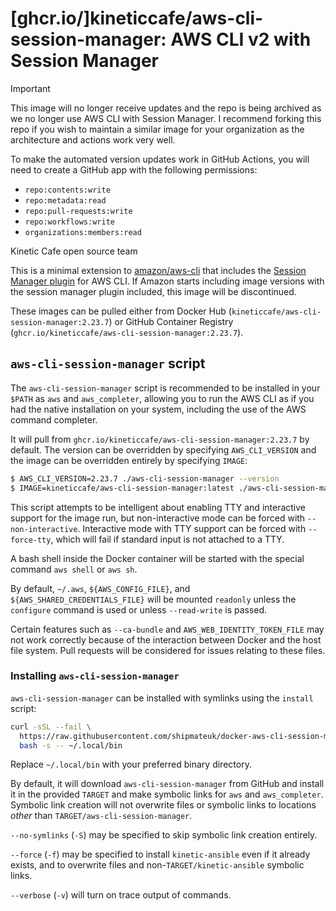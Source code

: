 # [ghcr.io/]kineticcafe/aws-cli-session-manager: AWS CLI v2 with Session Manager

> [!IMPORTANT]
>
> This image will no longer receive updates and the repo is being archived as we
> no longer use AWS CLI with Session Manager. I recommend forking this repo if
> you wish to maintain a similar image for your organization as the architecture
> and actions work very well.
>
> To make the automated version updates work in GitHub Actions, you will need to
> create a GitHub app with the following permissions:
>
> - `repo:contents:write`
> - `repo:metadata:read`
> - `repo:pull-requests:write`
> - `repo:workflows:write`
> - `organizations:members:read`
>
> Kinetic Cafe open source team

This is a minimal extension to [amazon/aws-cli][amazon/aws-cli] that includes
the [Session Manager plugin][Session Manager plugin] for AWS CLI. If Amazon
starts including image versions with the session manager plugin included, this
image will be discontinued.

These images can be pulled either from Docker Hub
(`kineticcafe/aws-cli-session-manager:2.23.7`) or GitHub Container Registry
(`ghcr.io/kineticcafe/aws-cli-session-manager:2.23.7`).

## `aws-cli-session-manager` script

The `aws-cli-session-manager` script is recommended to be installed in your
`$PATH` as `aws` and `aws_completer`, allowing you to run the AWS CLI as if you
had the native installation on your system, including the use of the AWS command
completer.

It will pull from `ghcr.io/kineticcafe/aws-cli-session-manager:2.23.7` by
default. The version can be overridden by specifying `AWS_CLI_VERSION` and the
image can be overridden entirely by specifying `IMAGE`:

```sh
$ AWS_CLI_VERSION=2.23.7 ./aws-cli-session-manager --version
$ IMAGE=kineticcafe/aws-cli-session-manager:latest ./aws-cli-session-manager --version
```

This script attempts to be intelligent about enabling TTY and interactive
support for the image run, but non-interactive mode can be forced with
`--non-interactive`. Interactive mode with TTY support can be forced with
`--force-tty`, which will fail if standard input is not attached to a TTY.

A bash shell inside the Docker container will be started with the special
command `aws shell` or `aws sh`.

By default, `~/.aws`, `${AWS_CONFIG_FILE}`, and `${AWS_SHARED_CREDENTIALS_FILE}`
will be mounted `readonly` unless the `configure` command is used or unless
`--read-write` is passed.

Certain features such as `--ca-bundle` and `AWS_WEB_IDENTITY_TOKEN_FILE` may not
work correctly because of the interaction between Docker and the host file
system. Pull requests will be considered for issues relating to these files.

### Installing `aws-cli-session-manager`

`aws-cli-session-manager` can be installed with symlinks using the `install`
script:

```sh
curl -sSL --fail \
  https://raw.githubusercontent.com/shipmateuk/docker-aws-cli-session-manager/refs/heads/main/install |
  bash -s -- ~/.local/bin
```

Replace `~/.local/bin` with your preferred binary directory.

By default, it will download `aws-cli-session-manager` from GitHub and install
it in the provided `TARGET` and make symbolic links for `aws` and
`aws_completer`. Symbolic link creation will not overwrite files or symbolic
links to locations _other_ than `TARGET/aws-cli-session-manager`.

`--no-symlinks` (`-S`) may be specified to skip symbolic link creation entirely.

`--force` (`-f`) may be specified to install `kinetic-ansible` even if it
already exists, and to overwrite files and non-`TARGET/kinetic-ansible` symbolic
links.

`--verbose` (`-v`) will turn on trace output of commands.

[amazon/aws-cli]: https://hub.docker.com/r/amazon/aws-cli
[session manager plugin]: https://docs.aws.amazon.com/systems-manager/latest/userguide/session-manager-working-with-install-plugin.html
